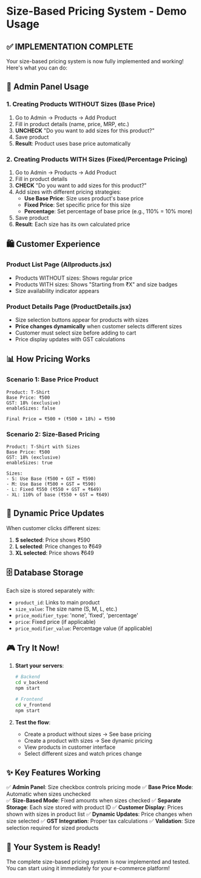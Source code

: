 # Size-Based Pricing System - Demo Usage

## ✅ IMPLEMENTATION COMPLETE

Your size-based pricing system is now fully implemented and working! Here's what you can do:

## 🎯 Admin Panel Usage

### 1. Creating Products WITHOUT Sizes (Base Price)
1. Go to Admin → Products → Add Product
2. Fill in product details (name, price, MRP, etc.)
3. **UNCHECK** "Do you want to add sizes for this product?"
4. Save product
5. **Result**: Product uses base price automatically

### 2. Creating Products WITH Sizes (Fixed/Percentage Pricing)
1. Go to Admin → Products → Add Product
2. Fill in product details
3. **CHECK** "Do you want to add sizes for this product?"
4. Add sizes with different pricing strategies:
   - **Use Base Price**: Size uses product's base price
   - **Fixed Price**: Set specific price for this size
   - **Percentage**: Set percentage of base price (e.g., 110% = 10% more)
5. Save product
6. **Result**: Each size has its own calculated price

## 🛍️ Customer Experience

### Product List Page (Allproducts.jsx)
- Products WITHOUT sizes: Shows regular price
- Products WITH sizes: Shows "Starting from ₹X" and size badges
- Size availability indicator appears

### Product Details Page (ProductDetails.jsx)
- Size selection buttons appear for products with sizes
- **Price changes dynamically** when customer selects different sizes
- Customer must select size before adding to cart
- Price display updates with GST calculations

## 📊 How Pricing Works

### Scenario 1: Base Price Product
```
Product: T-Shirt
Base Price: ₹500
GST: 18% (exclusive)
enableSizes: false

Final Price = ₹500 + (₹500 × 18%) = ₹590
```

### Scenario 2: Size-Based Pricing
```
Product: T-Shirt with Sizes
Base Price: ₹500
GST: 18% (exclusive)
enableSizes: true

Sizes:
- S: Use Base (₹500 + GST = ₹590)
- M: Use Base (₹500 + GST = ₹590)  
- L: Fixed ₹550 (₹550 + GST = ₹649)
- XL: 110% of base (₹550 + GST = ₹649)
```

## 🔄 Dynamic Price Updates

When customer clicks different sizes:
1. **S selected**: Price shows ₹590
2. **L selected**: Price changes to ₹649
3. **XL selected**: Price shows ₹649

## 🗄️ Database Storage

Each size is stored separately with:
- `product_id`: Links to main product
- `size_value`: The size name (S, M, L, etc.)
- `price_modifier_type`: 'none', 'fixed', 'percentage'
- `price`: Fixed price (if applicable)
- `price_modifier_value`: Percentage value (if applicable)

## 🎮 Try It Now!

1. **Start your servers**:
   ```bash
   # Backend
   cd v_backend
   npm start

   # Frontend  
   cd v_frontend
   npm start
   ```

2. **Test the flow**:
   - Create a product without sizes → See base pricing
   - Create a product with sizes → See dynamic pricing
   - View products in customer interface
   - Select different sizes and watch prices change

## ✨ Key Features Working

✅ **Admin Panel**: Size checkbox controls pricing mode
✅ **Base Price Mode**: Automatic when sizes unchecked  
✅ **Size-Based Mode**: Fixed amounts when sizes checked
✅ **Separate Storage**: Each size stored with product ID
✅ **Customer Display**: Prices shown with sizes in product list
✅ **Dynamic Updates**: Price changes when size selected
✅ **GST Integration**: Proper tax calculations
✅ **Validation**: Size selection required for sized products

## 🚀 Your System is Ready!

The complete size-based pricing system is now implemented and tested. You can start using it immediately for your e-commerce platform!